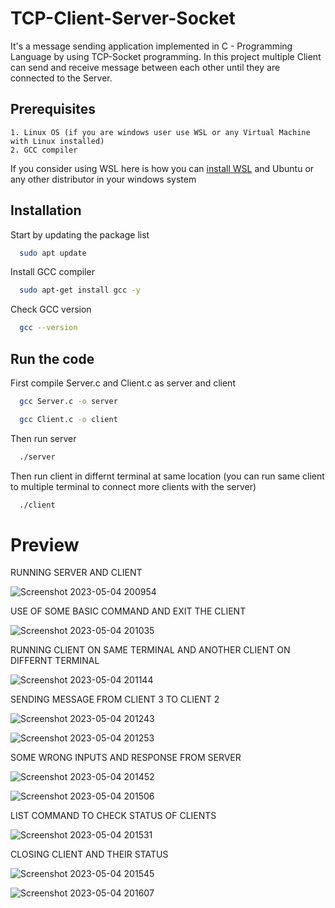 # TCP-Client-Server-Socket
It's a message sending application implemented in C - Programming Language by using TCP-Socket programming. In this project multiple Client can send and receive message between each other until they are connected to the Server. 

## Prerequisites
    1. Linux OS (if you are windows user use WSL or any Virtual Machine with Linux installed)
    2. GCC compiler
If you consider using WSL here is how you can [install WSL](https://learn.microsoft.com/en-us/windows/wsl/install) and Ubuntu or any other distributor in your windows system
    
## Installation
Start by updating the package list

```bash
  sudo apt update
```
Install GCC compiler

```bash
  sudo apt-get install gcc -y
```
Check GCC version

```bash
  gcc --version
```

## Run the code
First compile Server.c and Client.c as server and client

```bash
  gcc Server.c -o server
```
```bash
  gcc Client.c -o client
```
Then run server
```bash
  ./server
```
Then run client in differnt terminal at same location (you can run same client to multiple terminal to connect more clients with the server)
```bash
  ./client
```
# Preview
RUNNING SERVER AND CLIENT

![Screenshot 2023-05-04 200954](https://user-images.githubusercontent.com/83893825/236249880-afb74a8b-eceb-473f-8cf0-836ab7e2b1b6.png)

USE OF SOME BASIC COMMAND AND EXIT THE CLIENT

![Screenshot 2023-05-04 201035](https://user-images.githubusercontent.com/83893825/236250684-02e00097-66a8-4ce7-9453-e977598d467b.png)

RUNNING CLIENT ON SAME TERMINAL AND ANOTHER CLIENT ON DIFFERNT TERMINAL

![Screenshot 2023-05-04 201144](https://user-images.githubusercontent.com/83893825/236251263-0c18fbbe-0af3-4b21-802d-34ffcce5826a.png)

SENDING MESSAGE FROM CLIENT 3 TO CLIENT 2

![Screenshot 2023-05-04 201243](https://user-images.githubusercontent.com/83893825/236252706-1d371495-e1c9-4bcf-a907-d0c707860b56.png)

![Screenshot 2023-05-04 201253](https://user-images.githubusercontent.com/83893825/236253589-f4591abe-7d9f-4f5d-8983-c8342498a0b7.png)

SOME WRONG INPUTS AND RESPONSE FROM SERVER

![Screenshot 2023-05-04 201452](https://user-images.githubusercontent.com/83893825/236254447-26b2e0ae-2576-4794-9808-4acc9d505fc8.png)

![Screenshot 2023-05-04 201506](https://user-images.githubusercontent.com/83893825/236254672-49efebd4-46a7-4980-9451-34c144555ea2.png)

LIST COMMAND TO CHECK STATUS OF CLIENTS

![Screenshot 2023-05-04 201531](https://user-images.githubusercontent.com/83893825/236254892-3352f5d7-48f2-4ff8-874e-521693239118.png)

CLOSING CLIENT AND THEIR STATUS

![Screenshot 2023-05-04 201545](https://user-images.githubusercontent.com/83893825/236255051-3c603366-3da3-464b-8aa3-905d4d7faa8e.png)

![Screenshot 2023-05-04 201607](https://user-images.githubusercontent.com/83893825/236255105-f804c835-190c-4393-9b24-de1bec47044a.png)
